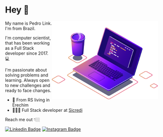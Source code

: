# Hey 👋

<img align="right" src="https://github.com/pedrolink/pedrolink/blob/main/image/computer.png" width="350"/>

My name is Pedro Link. I'm from Brazil. 

I'm computer scientist, that has been working as a Full Stack developer since 2017. 💻

I'm passionate about solving problems and learning. Always open to new challenges and ready to face changes.

- 📍 From RS living in Erechim
- 👨🏼‍💻 Full Stack developer at [Sicredi](https://www.sicredi.com.br/site/home)

Reach me out 👇🏼

[![Linkedin Badge](https://img.shields.io/badge/-LinkedIn-blue?style=flat-square&logo=Linkedin&logoColor=white&link=https://www.linkedin.com/in/pedro-link-745565171/)](https://www.linkedin.com/in/pedro-link-745565171/) 
[![Instagram Badge](https://img.shields.io/badge/-Instagram-violet?style=flat-square&logo=Instagram&logoColor=white&link=https://www.instagram.com/pe.link/)](https://www.instagram.com/pe.link/)
